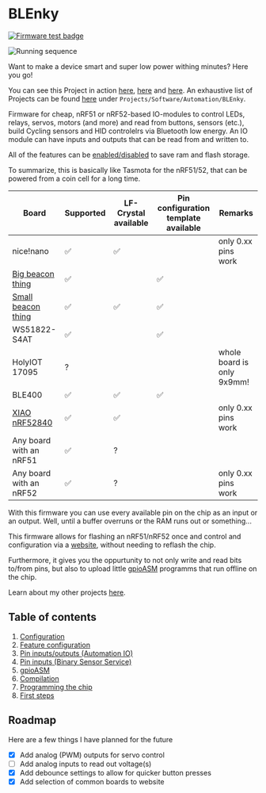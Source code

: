 # BLEnky

[![Firmware test badge](https://github.com/dakhnod/blenky/actions/workflows/firmware-test.yml/badge.svg 'Firmware test badge')](https://github.com/dakhnod/BLEnky/actions/workflows/firmware-test.yml)


![Running sequence](https://user-images.githubusercontent.com/26143255/189000402-cf582116-7096-429b-8a44-aa2442ba5524.gif)

Want to make a device smart and super low power withing minutes? Here you go!

You can see this Project in action [here](https://youtu.be/jnUlXBZHBno), [here](https://youtu.be/GZ5C588gBdo) and [here](https://youtu.be/10ko1Ppw78A).
An exhaustive list of Projects can be found [here](https://daniel.nullco.de/) under `Projects/Software/Automation/BLEnky`.

Firmware for cheap, nRF51 or nRF52-based IO-modules to control LEDs, relays, servos, motors (and more) and read from buttons, sensors (etc.), build Cycling sensors and HID controlelrs via Bluetooth low energy.
An IO module can have inputs and outputs that can be read from and written to.

All of the features can be [enabled/disabled](docs/FEATURES.md) to save ram and flash storage.

To summarize, this is basically like Tasmota for the nRF51/52, that can be powered from a coin cell for a long time.

|Board|Supported|LF-Crystal available|Pin configuration template available|Remarks|
|-----|---------|-------|---------|-----|
|nice!nano|✅|✅||only 0.xx pins work|
|[Big beacon thing](https://de.aliexpress.com/item/32988225162.html?spm=a2g0o.productlist.main.3.1281Dxz4Dxz4uj&algo_pvid=0cb69d44-82b4-4ea6-9012-2a53f58d2dcc&algo_exp_id=0cb69d44-82b4-4ea6-9012-2a53f58d2dcc-1&pdp_npi=4%40dis%21EUR%213.09%213.09%21%21%213.14%213.14%21%402103890917383147672042275e555a%2166814403390%21sea%21DE%211858291489%21X&curPageLogUid=25giPJzksnGr&utparam-url=scene%3Asearch%7Cquery_from%3A)|✅||✅|
|[Small beacon thing](https://de.aliexpress.com/item/32872483730.html?spm=a2g0o.productlist.main.41.1281Dxz4Dxz4uj&algo_pvid=0cb69d44-82b4-4ea6-9012-2a53f58d2dcc&algo_exp_id=0cb69d44-82b4-4ea6-9012-2a53f58d2dcc-20&pdp_npi=4%40dis%21EUR%215.51%214.79%21%21%215.59%214.86%21%402103890917383147672042275e555a%2165507258407%21sea%21DE%211858291489%21X&curPageLogUid=NJ5twh8e5mzM&utparam-url=scene%3Asearch%7Cquery_from%3A)|✅|✅|✅|
|WS51822-S4AT|✅||✅|
|HolyIOT 17095|?|||whole board is only 9x9mm!|
|BLE400|✅|✅|✅|
|[XIAO nRF52840](https://www.seeedstudio.com/Seeed-XIAO-BLE-nRF52840-p-5201.html)|✅|✅||only 0.xx pins work
|Any board with an nRF51|✅|?||
|Any board with an nRF52|✅|?||only 0.xx pins work

With this firmware you can use every available pin on the chip as an input or an output.
Well, until a buffer overruns or the RAM runs out or something...

This firmware allows for flashing an nRF51/nRF52 once and control and configuration via a [website](https://ble.nullco.de),
without needing to reflash the chip.

Furthermore, it gives you the oppurtunity to not only write and read bits to/from pins, but also to upload little [gpioASM](https://github.com/dakhnod/gpioASM) programms that run offline on the chip.

Learn about my other projects [here](https://daniel.nullco.de).

## Table of contents

1. [Configuration](docs/CONFIGURATION.md)
2. [Feature configuration](docs/FEATURES.md)
3. [Pin inputs/outputs (Automation IO)](docs/AUTOMATION_IO_SERVICE.md)
4. [Pin inputs (Binary Sensor Service)](docs/BINARY_SENSOR_SERVICE.md)
5. [gpioASM](docs/GPIO_ASM_SERVICE.md)
6. [Compilation](docs/COMPILATION.md)
7. [Programming the chip](docs/FLASHING.md)
8. [First steps](docs/FIRST_STEPS.md)

## Roadmap

Here are a few things I have planned for the future

- [x] Add analog (PWM) outputs for servo control
- [ ] Add analog inputs to read out voltage(s)
- [x] Add debounce settings to allow for quicker button presses
- [x] Add selection of common boards to website
